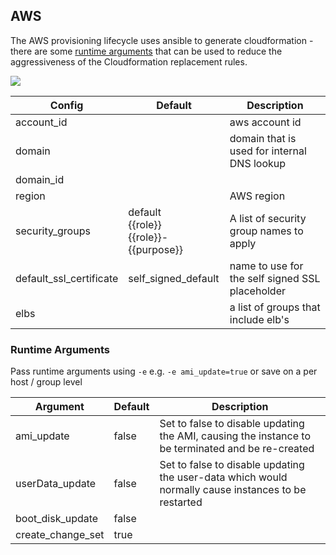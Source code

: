 ## AWS
The AWS provisioning lifecycle uses ansible to generate cloudformation - there are some [runtime arguments](#runtime-arguments) that can be used to reduce the aggressiveness of the Cloudformation replacement rules.

![](../images/aws_lifecycle.png)

| Config                  | Default                                       | Description                                          |
| ----------------------- | --------------------------------------------- | ---------------------------------------------------- |
| account_id              |                                               | aws account id                                       |
| domain         |                                               | domain that is used for internal DNS lookup          |
| domain_id | |  |
| region                  |                                               | AWS region                                           |
| security_groups         | default <br>{{role}} <br>{{role}}-{{purpose}} | A list of security group names to apply              |
| default_ssl_certificate | self_signed_default                           | name to use for the self signed SSL placeholder      |
| elbs |  | a list of groups that include elb's |



### Runtime Arguments

Pass runtime arguments using `-e` e.g. `-e ami_update=true` or save on a per host / group level

| Argument          | Default | Description                                                  |
| ----------------- | ------- | ------------------------------------------------------------ |
| ami_update        | false   | Set to false to disable updating the AMI, causing the instance to be terminated and be re-created |
| userData_update   | false   | Set to false to disable updating the user-data which would normally cause instances to be restarted |
| boot_disk_update  | false   |                                                              |
| create_change_set | true    |                                                              |
